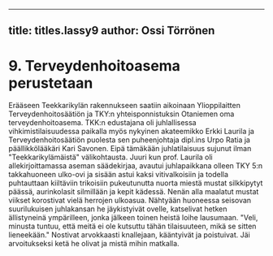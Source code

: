 
---

title: titles.lassy9
author: Ossi Törrönen
---


    
# 9. Terveydenhoitoasema perustetaan

Erääseen Teekkarikylän rakennukseen saatiin aikoinaan Ylioppilaitten Terveydenhoitosäätiön ja 
TKY:n yhteisponnistuksin Otaniemen oma terveydenhoitoasema. TKK:n edustajana oli juhlallisessa 
vihkimistilaisuudessa paikalla myös nykyinen akateemikko Erkki Laurila ja Terveydenhoitosäätiön 
puolesta sen puheenjohtaja dipl.ins Urpo Ratia ja päällikkölääkäri Kari Savonen. Eipä tämäkään 
juhlatilaisuus sujunut ilman "Teekkarikylämäistä" välikohtausta. Juuri kun prof. Laurila oli 
allekirjoittamassa aseman säädekirjaa, avautui juhlapaikkana olleen TKY 5:n takkahuoneen ulko-ovi ja 
sisään astui kaksi vitivalkoisiin ja todella puhtauttaan kiiltäviin trikoisiin pukeutunutta nuorta miestä 
mustat silkkipytyt päässä, aurinkolasit silmillään ja kepit kädessä. Nenän alla maalatut mustat viikset 
korostivat vielä herrojen ulkoasua. Nähtyään huoneessa seisovan suurilukuisen juhlakansan he 
jäykistyivät ovelle, katselivat hetken ällistyneinä ympärilleen, jonka jälkeen toinen heistä loihe 
lausumaan. "Veli, minusta tuntuu, että meitä ei ole kutsuttu tähän tilaisuuteen, mikä se sitten 
lieneekään." Nostivat arvokkaasti knallejaan, kääntyivät ja poistuivat. Jäi arvoitukseksi ketä he olivat ja 
mistä mihin matkalla.

